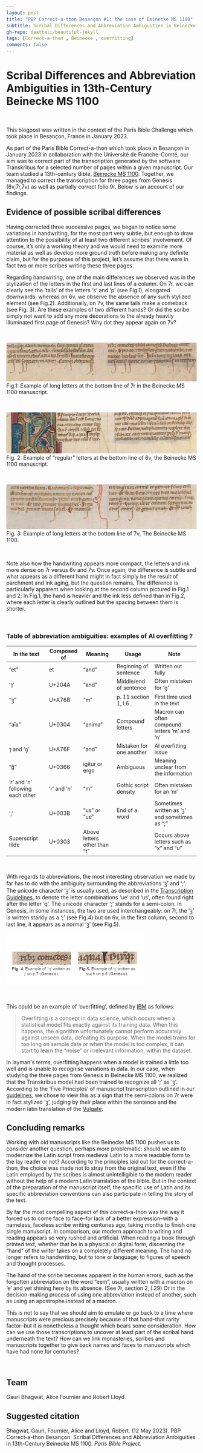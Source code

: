 ```yaml
---
layout: post
title: "PBP Correct-a-thon Besançon #1: the case of Beinecke MS 1100"
subtitle: Scribal Differences and Abbreviation Ambiguities in Beinecke MS 1100 
gh-repo: daattali/beautiful-jekyll
tags: [Correct-a-thon , Beinecke , overfitting]
comments: false
---
```

<base target="_blank">

# Scribal Differences and Abbreviation Ambiguities in 13th-Century Beinecke MS 1100 

<br>

This blogpost was written in the context of the Paris Bible Challenge which took place in Besançon, France in January 2023. 

As part of the Paris Bible Correct-a-thon which took place in Besançon in January 2023 in collaboration with the Université de Franche-Comté, our  aim was to correct part of the transcription generated by the software Transkribus for a selected number of pages within a given manuscript. Our team studied a 13th-century Bible, [Beinecke MS 1100](https://collections.library.yale.edu/catalog/10621989). Together, we managed to correct the transcription for three pages from Genesis (6v,7r,7v) as well as partially correct folio 9r. Below is an account of our findings. 

## Evidence of possible scribal differences

Having corrected three successive pages, we began to notice some variations in handwriting, for the most part very subtle, but enough to draw attention to the possibility of at least two different scribes’ involvement. Of course, it’s only a working theory and we would need to examine more material as well as develop more ground truth before making any definite claim, but for the purposes of this project, let’s assume that there were in fact two or more scribes writing these three pages. 

Regarding handwriting, one of the main differences we observed was in the stylization of the letters in the first and last lines of a column. On 7r, we can clearly see the ‘tails’ of the letters ‘s’ and ‘p’ (see Fig.1), elongated downwards, whereas on 6v, we observe the absence of any such stylized element (see Fig.2).  Additionally, on 7v, the same tails make a comeback (see Fig. 3). Are these examples of two different hands? Or did the scribe simply not want to add any more decorations to the already heavily illuminated first page of Genesis? Why dot they appear again on 7v?

<br>

![Figure 1: Example of long letters at the bottom line of __ in the Beinecke MS 1100 manuscript.](/assets/PBP_Beinecke1100_Figure1.png)
<br>
Fig.1: Example of long letters at the bottom line of 7r in the Beinecke MS 1100 manuscript. 

<br>

![Figure 2: Example of “regular” letters at the bottom line of 6v in the Beinecke MS 1100 manuscript.](/assets/PBP_Beinecke1100_Figure2.png)
<br>
Fig. 2: Example of “regular” letters at the bottom line of 6v, the Beinecke MS 1100 manuscript. 

<br>

![Figure 3: Example of long letters at the bottom line of 7v in the Beinecke MS 1100 manuscript.](/assets/PBP_Beinecke1100_Figure3.png)
<br>
Fig. 3: Example of long letters at the bottom line of 7v, The Beinecke MS 1100.

<br>

Note also how the handwriting appears more compact, the letters and ink more dense on 7r versus 6v and 7v. Once again, the difference is subtle and what appears as a different hand might in fact simply be the result of parchment and ink aging, but the question remains. The difference is particularly apparent when looking at the second column pictured in Fig.1 and 2; In Fig.1, the hand is heavier and the ink less defined than in Fig.2, where each letter is clearly outlined but the spacing between them is shorter. 

<br>

### Table of abbreviation ambiguities: examples of AI overfitting ?

| In the text | Composed of | Meaning | Usage | Note |
| ------ | ------- | ----- | ---- | ----- |
| “et”   | et | “and”   | Beginning of sentence | Written out fully |
| ‘⁊’    | U+204A | “and”   | Middle/end of sentence | Often mistaken for ‘ꝯ’ |
| “ꝫ”   | U+A76B | “m”     | p. 11 section 1, l.6 | First time used in the text |
| “aīa”  | U+0304 | “anima” | Compound letters | Macron can often compound letters ‘m’ and ‘n’ |
| ⁊ and ‘ꝯ’ | U+A76F | “and” | Mistaken for one another | AI overfitting issue |
| “gͦ”   | U+0366 | igitur or ergo | Ambiguous | Meaning unclear from the information |
| ‘r’ and ‘n’ following each other | ‘r’ and ‘n’ | “m” | Gothic script density | Often mistaken for an ‘m’ |
| ‘;’    | U+003B | “us” or “ue” | End of a word | Sometimes written as ‘ꝫ’ and sometimes as “;” |
| Superscript tilde | U+0303 | Above letters other than “t” | | Occurs above letters such as “x” and “u” |

<br>

With regards to abbreviations, the most interesting observation we made by far has to do with the ambiguity surrounding the abbreviations ‘ꝫ’ and ‘;’. The unicode character ‘ꝫ’ is usually used, as described in the [Transcription Guidelines](https://parisbible.github.io/guidelines/), to denote the letter combinations ‘ue’ and ‘us’, often found right after the letter ‘q’. The unicode character ‘;’ stands for a semi-colon. In Genesis, in some instances, the two are used interchangeably: on 7r, the ‘ꝫ’ is written starkly as a ‘;’ (see Fig.4) but on 6v, in the first column, second to last line, it appears as a normal ‘ꝫ’ (see Fig.5). 

![Figure 4: Example of “ꝫ” written as ; and ꝫ on page 6v and 7r in the Beinecke MS 1100 manuscript.](/assets/PBP_Beinecke1100_Figure4.png)

<br>

This could be an example of ‘overfitting’, defined by [IBM](https://www.ibm.com/topics/overfitting) as follows: 

> Overfitting is a concept in data science, which occurs when a statistical model fits exactly against its training data. When this happens, the algorithm unfortunately cannot perform accurately against unseen data, defeating its purpose. When the model trains for too long on sample data or when the model is too complex, it can start to learn the “noise” or irrelevant information, within the dataset.

In layman's terms, overfitting happens when a model is trained a little too well and is unable to recognise variations in data. In our case, when studying the three pages from Genesis in Beinecke MS 1100, we realized that the Transkribus model had been trained to recognize all ‘;’ as ‘ꝫ’. According to the ‘Five Principles’ of manuscript transcription outlined in our [guidelines](https://parisbible.github.io/guidelines/), we chose to view this as a sign that the semi-colons on 7r were in fact stylized ‘ꝫ’, judging by their place within the sentence and the modern latin translation of the [Vulgate](https://www.sacred-texts.com/bib/vul/gen001.html).

## Concluding remarks

Working with old manuscripts like the Beinecke MS 1100 pushes us to consider another question, perhaps more problematic: should we aim to modernize the Latin script from medieval Latin to a more readable form to the lay reader or not? According to the principles laid out for the correct-a-thon, the choice was made not to stray from the original text, even if the Latin employed by the scribes is almost unintelligible to the modern reader without the help of a modern Latin translation of the bible. But in the context of the preparation of the manuscript itself, the specific use of Latin and its specific abbreviation conventions can also participate in telling the story of the text. 

By far the most compelling aspect of this correct-a-thon was the way it forced us to come face to face–for lack of a better expression–with a nameless, faceless scribe writing centuries ago, taking months to finish one single manuscript. In comparison, our modern approach to writing and reading appears so very rushed and artificial. When reading a book through printed text, whether that be in a physical or digital form, discerning the “hand” of the writer takes on a completely different meaning. The hand no longer refers to handwriting, but to tone or language; to figures of speech and thought processes. 

The hand of the scribe becomes apparent in the human errors, such as the forgotten abbreviation on the word “eem”, usually written with a macron on ‘e’ and yet shining here by its absence. (See 7r, section 2, l.29) Or in the decision-making process of using one abbreviation instead of another, such as using an apostrophe instead of a macron. 

This is not to say that we should aim to emulate or go back to a time where manuscripts were precious precisely because of that hand–that rarity factor–but it is nonetheless a thought which bears some consideration. How can we use those transcriptions to uncover at least part of the scribal hand underneath the text? How can we link monasteries, scribes and manuscripts together to give back names and faces to manuscripts which have had none for centuries? 

<br>

## Team
Gauri Bhagwat, Alice Fournier and Robert Lloyd.

## Suggested citation

Bhagwat, Gauri, Fournier, Alice and Lloyd, Robert. (12 May 2023). PBP Correct-a-thon Besançon: Scribal Differences and Abbreviation Ambiguities in 13th-Century Beinecke MS 1100. *Paris Bible Project.* 





